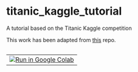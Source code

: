 # titanic_kaggle_tutorial

A tutorial based on the Titanic Kaggle competition

This work has been adapted from [this](https://github.com/agconti/kaggle-titanic) repo.

<table align="left">
  <td>
    <a target="_blank" href="https://colab.research.google.com/github/paddyroddy/titanic_kaggle_tutorial/blob/main/TitanicKaggleTutorial.ipynb"><img src="https://www.tensorflow.org/images/colab_logo_32px.png" />Run in Google Colab</a>
  </td>
</table>

